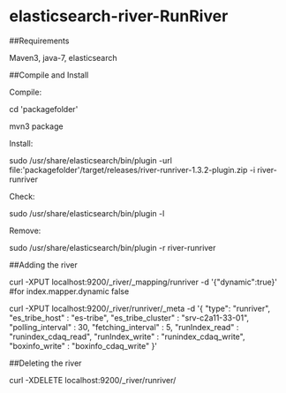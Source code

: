 elasticsearch-river-RunRiver
==========================

##Requirements

Maven3, java-7, elasticsearch

##Compile and Install

Compile:

cd 'packagefolder'

mvn3 package

Install:

sudo /usr/share/elasticsearch/bin/plugin -url file:'packagefolder'/target/releases/river-runriver-1.3.2-plugin.zip -i river-runriver

Check:

sudo /usr/share/elasticsearch/bin/plugin  -l

Remove:

sudo /usr/share/elasticsearch/bin/plugin  -r river-runriver


##Adding the river

curl -XPUT localhost:9200/_river/_mapping/runriver -d '{"dynamic":true}'  #for index.mapper.dynamic false

curl -XPUT localhost:9200/_river/runriver/_meta -d '{
    "type": "runriver",
    "es_tribe_host" : "es-tribe",
    "es_tribe_cluster" : "srv-c2a11-33-01",
    "polling_interval" : 30,
    "fetching_interval" : 5,
    "runIndex_read" : "runindex_cdaq_read",
    "runIndex_write" : "runindex_cdaq_write",
    "boxinfo_write" : "boxinfo_cdaq_write"
}'

##Deleting the river

curl -XDELETE localhost:9200/_river/runriver/


